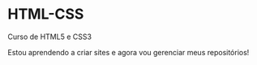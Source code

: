 # HTML-CSS
 Curso de HTML5 e CSS3

Estou aprendendo a criar sites e agora vou gerenciar meus repositórios!